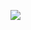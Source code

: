 ![](https://github.com/doct0rX/SoftwareDevelopment/blob/master/HowToCode_SimpleData/week6/screens/screencapture-courses-edx-org-courses-course-v1-UBCx-HtC1x-2T2017-courseware-c49c84f1b4f247f9b927773a8defac50-80aa1d291e9b41cea0c64ca2fa994830-2018-03-23-15_29_29.png)
